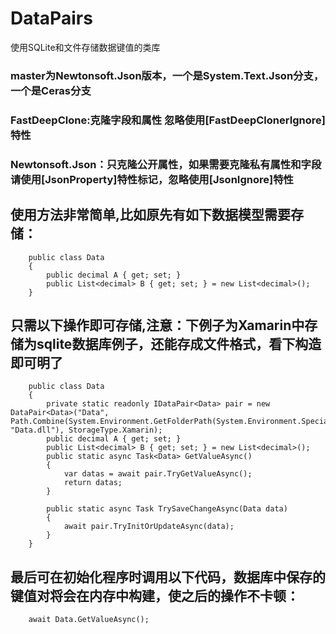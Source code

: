 # DataPairs
使用SQLite和文件存储数据键值的类库
### master为Newtonsoft.Json版本，一个是System.Text.Json分支，一个是Ceras分支

### FastDeepClone:克隆字段和属性 忽略使用[FastDeepClonerIgnore]特性
### Newtonsoft.Json：只克隆公开属性，如果需要克隆私有属性和字段请使用[JsonProperty]特性标记，忽略使用[JsonIgnore]特性

## 使用方法非常简单,比如原先有如下数据模型需要存储：
```
    public class Data
    {
        public decimal A { get; set; }
        public List<decimal> B { get; set; } = new List<decimal>();
    }
```
## 只需以下操作即可存储,注意：下例子为Xamarin中存储为sqlite数据库例子，还能存成文件格式，看下构造即可明了
```
    public class Data
    {
        private static readonly IDataPair<Data> pair = new DataPair<Data>("Data", Path.Combine(System.Environment.GetFolderPath(System.Environment.SpecialFolder.Personal), "Data.dll"), StorageType.Xamarin);
        public decimal A { get; set; }
        public List<decimal> B { get; set; } = new List<decimal>();
        public static async Task<Data> GetValueAsync()
        {
            var datas = await pair.TryGetValueAsync();
            return datas;
        }

        public static async Task TrySaveChangeAsync(Data data)
        {
            await pair.TryInitOrUpdateAsync(data);
        }
    }
```
## 最后可在初始化程序时调用以下代码，数据库中保存的键值对将会在内存中构建，使之后的操作不卡顿：
```
    await Data.GetValueAsync();
```
